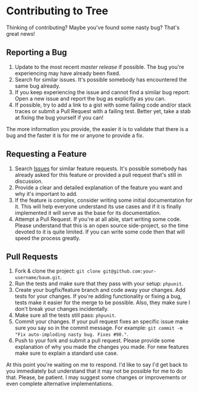 # Contributing to Tree

Thinking of contributing? Maybe you've found some nasty bug? That's great news!

## Reporting a Bug

1. Update to the most recent *master release* if possible. The bug you're experiencing may have already been fixed.
2. Search for similar issues. It's possible somebody has encountered the same bug already.
3. If you keep experiencing the issue and cannot find a similar bug report: Open a new issue and report the bug as explicitly as you can.
4. If possible, try to add a link to a gist with some failing code and/or stack traces or submit a Pull Request with a failing test. Better yet, take
a stab at fixing the bug yourself if you can!

The more information you provide, the easier it is to validate that there is a bug and the faster it is for me or anyone to provide a fix.

## Requesting a Feature

1. Search [Issues](https://github.com/etrepat/baum/issues) for similar feature requests. It's possible somebody has already asked for this feature or provided a pull request that's still in discussion.
2. Provide a clear and detailed explanation of the feature you want and why it's important to add.
3. If the feature is complex, consider writing some initial documentation for it. This will help everyone understand its use cases and if it is finally implemented it will serve as the base for its documentation.
4. Attempt a Pull Request. If you're at all able, start writing some code. Please understand that this is an open source side-project, so the time devoted to it is quite limited. If you can write some code then that will speed the process greatly.

## Pull Requests

1. Fork & clone the project: `git clone git@github.com:your-username/baum.git`.
2. Run the tests and make sure that they pass with your setup: `phpunit`.
3. Create your bugfix/feature branch and code away your changes. Add tests for your changes. If you're adding functionality or fixing a bug, tests make it easier for the merge to be possible. Also, they make sure I don't break your changes incidentally.
4. Make sure all the tests still pass: `phpunit`.
5. Commit your changes. If your pull request fixes an specific issue make sure you say so in the commit message. For example: `git commit -m "Fix auto-imploding nasty bug. Fixes #90."`.
6. Push to your fork and submit a pull request. Please provide some
explanation of why you made the changes you made. For new features make sure to
explain a standard use case.

At this point you're waiting on me to respond. I'd like to say I'd get back to you immediately but understand that it may not be possible for me to do that. Please, be patient. I may suggest some changes or improvements or even complete alternative implementations.
